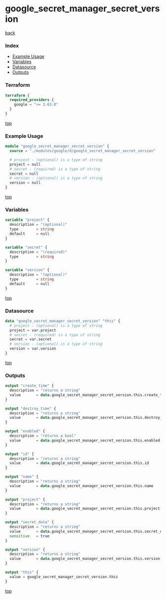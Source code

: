 # google_secret_manager_secret_version

[back](../google.md)

### Index

- [Example Usage](#example-usage)
- [Variables](#variables)
- [Datasource](#datasource)
- [Outputs](#outputs)

### Terraform

```terraform
terraform {
  required_providers {
    google = ">= 3.63.0"
  }
}
```

[top](#index)

### Example Usage

```terraform
module "google_secret_manager_secret_version" {
  source = "./modules/google/d/google_secret_manager_secret_version"

  # project - (optional) is a type of string
  project = null
  # secret - (required) is a type of string
  secret = null
  # version - (optional) is a type of string
  version = null
}
```

[top](#index)

### Variables

```terraform
variable "project" {
  description = "(optional)"
  type        = string
  default     = null
}

variable "secret" {
  description = "(required)"
  type        = string
}

variable "version" {
  description = "(optional)"
  type        = string
  default     = null
}
```

[top](#index)

### Datasource

```terraform
data "google_secret_manager_secret_version" "this" {
  # project - (optional) is a type of string
  project = var.project
  # secret - (required) is a type of string
  secret = var.secret
  # version - (optional) is a type of string
  version = var.version
}
```

[top](#index)

### Outputs

```terraform
output "create_time" {
  description = "returns a string"
  value       = data.google_secret_manager_secret_version.this.create_time
}

output "destroy_time" {
  description = "returns a string"
  value       = data.google_secret_manager_secret_version.this.destroy_time
}

output "enabled" {
  description = "returns a bool"
  value       = data.google_secret_manager_secret_version.this.enabled
}

output "id" {
  description = "returns a string"
  value       = data.google_secret_manager_secret_version.this.id
}

output "name" {
  description = "returns a string"
  value       = data.google_secret_manager_secret_version.this.name
}

output "project" {
  description = "returns a string"
  value       = data.google_secret_manager_secret_version.this.project
}

output "secret_data" {
  description = "returns a string"
  value       = data.google_secret_manager_secret_version.this.secret_data
  sensitive   = true
}

output "version" {
  description = "returns a string"
  value       = data.google_secret_manager_secret_version.this.version
}

output "this" {
  value = google_secret_manager_secret_version.this
}
```

[top](#index)